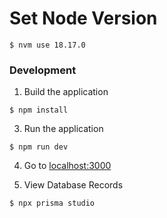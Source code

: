 # Set Node Version
~~~shell
$ nvm use 18.17.0
~~~

### Development
1. Build the application
~~~shell
$ npm install
~~~

3. Run the application
~~~shell
$ npm run dev
~~~

4. Go to [localhost:3000](http://localhost:3000)

5. View Database Records
~~~shell
$ npx prisma studio
~~~

